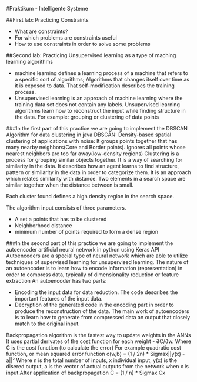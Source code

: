 #Praktikum - Intelligente Systeme

##First lab: Practicing Constraints
- What are constraints?
- For which problems are constraints useful
- How to use constraints in order to solve some problems

##Second lab: Practicing Unsupervised learning as a type of maching learning algorithms
- machine learning defines a learning process of a machine that refers to a specific sort of algorithms; Algorithms that changes itself over time as it is exposed to data.
That self-modification describes the training process.
- Unsupervised learning is an approach of machine learning where the training data set does not contain any labels.
Unsupervised learning algorithms learn how to reconstruct the input while finding structure in the data. 
For example: grouping or clustering of data points

###In the first part of this practice we are going to implement the DBSCAN Algorithm for data clustering in java
DBSCAN: Density-based spatial clustering of applications with noise: It groups points together that has many nearby neighbors(Core and Border points). Ignores all points whose nearest neighbors are too far away(low-density regions)
Clustering is a process for grouping similar objects together. It is a way of searching for similarity in the data.
It describes how an agent learns to find structure, pattern or similarity in the data in order to categorize them.
It is an approach which relates similarity with distance. Two elements in a search space are similar together when the distance between is small.

Each cluster found defines a high density region in the search space.

The algorithm input consists of three parameters.
- A set a points that has to be clustered
- Neighborhood distance
- minimum number of points required to form a dense region

###In the second part of this practice we are going to implement the autoencoder artificial neural network in python using Keras API
Autoencoders are a special type of neural network which are able to utilize techniques of supervised learning for unsupervised learning.
The nature of an autoencoder is to learn how to encode information (representation) in order to compress data, typically of dimensionality reduction or feature extraction
An autoencoder has two parts: 
- Encoding the input data for data reduction. The code describes the important features of the input data.
- Decryption of the generated code in the encoding part in order to produce the reconstruction of the data.
The main work of autoencoders is to learn how to generate from compressed data an output that closely match to the original input.


Backpropagation algorithm is the fastest way to update weights in the ANNs
It uses partial derivates of the cost function for each weight - ∂C/∂w. Where C is the cost function (to calculate the error)
For example quadratic cost function, or mean squared error function
c(w,b) = (1 / 2n) * Sigmax||y(x) - a||²
Where n is the total number of inputs, x individual input, y(x) is the disered output,
a is the vector of actual outputs from the network when x is input
After application of backpropagation
C = (1 / n) * Sigmax Cx